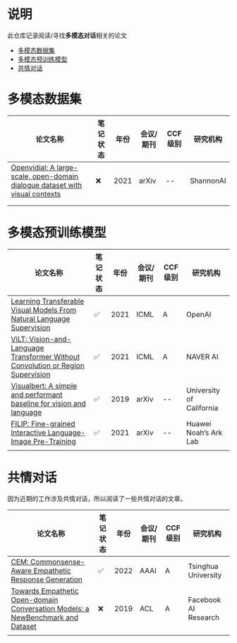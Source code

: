 # 说明

此仓库记录阅读/寻找**多模态对话**相关的论文

- [多模态数据集](#多模态数据集)
- [多模态预训练模型](#多模态预训练模型)
- [共情对话](#共情对话)

# 多模态数据集

| 论文名称                                                                                                      | 笔记状态 | 年份 | 会议/期刊 | CCF级别 | 研究机构  |
| ------------------------------------------------------------------------------------------------------------- | -------- | ---- | --------- | ------- | --------- |
| [Openvidial: A large-scale, open-domain dialogue dataset with visual contexts](https://arxiv.org/abs/2012.15015) | ❌       | 2021 | arXiv     | --      | ShannonAI |
|                                                                                                               |          |      |           |         |           |
|                                                                                                               |          |      |           |         |           |

# 多模态预训练模型

| 论文名称                                                                                                                       | 笔记状态 | 年份 | 会议/期刊 | CCF级别 | 研究机构                 |
| ------------------------------------------------------------------------------------------------------------------------------ | -------- | ---- | --------- | ------- | ------------------------ |
| [Learning Transferable Visual Models From Natural Language Supervision](http://proceedings.mlr.press/v139/radford21a)             | ✅       | 2021 | ICML      | A       | OpenAI                   |
| [ViLT: Vision-and-Language Transformer Without Convolution or Region Supervision](https://proceedings.mlr.press/v139/kim21k.html) | ✅       | 2021 | ICML      | A       | NAVER AI                 |
| [Visualbert: A simple and performant baseline for vision and language](https://arxiv.org/abs/1908.03557)                          | ✅       | 2019 | arXiv     | --      | University of California |
| [FILIP: Fine-grained Interactive Language-Image Pre-Training]()                                                                   | ✅       | 2021 | arXiv     | --      | Huawei Noah’s Ark Lab   |
|                                                                                                                                |          |      |           |         |                          |





# 共情对话

因为近期的工作涉及共情对话，所以阅读了一些共情对话的文章。

| 论文名称                                                                                                                                       | 笔记状态 | 年份 | 会议/期刊 | CCF级别 | 研究机构             |
| ---------------------------------------------------------------------------------------------------------------------------------------------- | -------- | ---- | --------- | ------- | -------------------- |
| [CEM: Commonsense-Aware Empathetic Response Generation](https://ojs.aaai.org/index.php/AAAI/article/view/21373)                                   | ✅       | 2022 | AAAI      | A       | Tsinghua University  |
| [Towards Empathetic Open-domain Conversation Models: a NewBenchmark and Dataset](https://arxiv.org/abs/1811.00207 "empathetic conversation dataset") | ❌       | 2019 | ACL       | A       | Facebook AI Research |
|                                                                                                                                                |          |      |           |         |                      |
